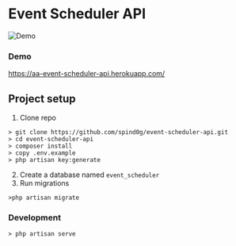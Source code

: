 # Event Scheduler API

![Demo](https://res.cloudinary.com/hsebqhdoz/image/upload/v1604116999/demo-api_yc2p4w.png)

### Demo
https://aa-event-scheduler-api.herokuapp.com/

## Project setup
1. Clone repo
```
> git clone https://github.com/spind0g/event-scheduler-api.git
> cd event-scheduler-api
> composer install
> copy .env.example
> php artisan key:generate
```
2. Create a database named `event_scheduler`
3. Run migrations
```
>php artisan migrate
```

### Development
```
> php artisan serve
```
